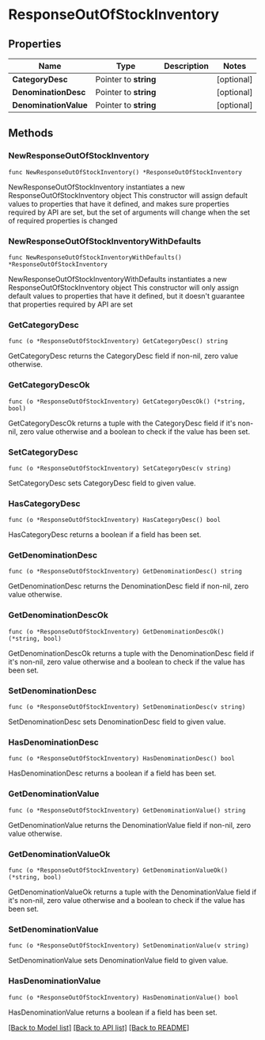 # ResponseOutOfStockInventory

## Properties

Name | Type | Description | Notes
------------ | ------------- | ------------- | -------------
**CategoryDesc** | Pointer to **string** |  | [optional] 
**DenominationDesc** | Pointer to **string** |  | [optional] 
**DenominationValue** | Pointer to **string** |  | [optional] 

## Methods

### NewResponseOutOfStockInventory

`func NewResponseOutOfStockInventory() *ResponseOutOfStockInventory`

NewResponseOutOfStockInventory instantiates a new ResponseOutOfStockInventory object
This constructor will assign default values to properties that have it defined,
and makes sure properties required by API are set, but the set of arguments
will change when the set of required properties is changed

### NewResponseOutOfStockInventoryWithDefaults

`func NewResponseOutOfStockInventoryWithDefaults() *ResponseOutOfStockInventory`

NewResponseOutOfStockInventoryWithDefaults instantiates a new ResponseOutOfStockInventory object
This constructor will only assign default values to properties that have it defined,
but it doesn't guarantee that properties required by API are set

### GetCategoryDesc

`func (o *ResponseOutOfStockInventory) GetCategoryDesc() string`

GetCategoryDesc returns the CategoryDesc field if non-nil, zero value otherwise.

### GetCategoryDescOk

`func (o *ResponseOutOfStockInventory) GetCategoryDescOk() (*string, bool)`

GetCategoryDescOk returns a tuple with the CategoryDesc field if it's non-nil, zero value otherwise
and a boolean to check if the value has been set.

### SetCategoryDesc

`func (o *ResponseOutOfStockInventory) SetCategoryDesc(v string)`

SetCategoryDesc sets CategoryDesc field to given value.

### HasCategoryDesc

`func (o *ResponseOutOfStockInventory) HasCategoryDesc() bool`

HasCategoryDesc returns a boolean if a field has been set.

### GetDenominationDesc

`func (o *ResponseOutOfStockInventory) GetDenominationDesc() string`

GetDenominationDesc returns the DenominationDesc field if non-nil, zero value otherwise.

### GetDenominationDescOk

`func (o *ResponseOutOfStockInventory) GetDenominationDescOk() (*string, bool)`

GetDenominationDescOk returns a tuple with the DenominationDesc field if it's non-nil, zero value otherwise
and a boolean to check if the value has been set.

### SetDenominationDesc

`func (o *ResponseOutOfStockInventory) SetDenominationDesc(v string)`

SetDenominationDesc sets DenominationDesc field to given value.

### HasDenominationDesc

`func (o *ResponseOutOfStockInventory) HasDenominationDesc() bool`

HasDenominationDesc returns a boolean if a field has been set.

### GetDenominationValue

`func (o *ResponseOutOfStockInventory) GetDenominationValue() string`

GetDenominationValue returns the DenominationValue field if non-nil, zero value otherwise.

### GetDenominationValueOk

`func (o *ResponseOutOfStockInventory) GetDenominationValueOk() (*string, bool)`

GetDenominationValueOk returns a tuple with the DenominationValue field if it's non-nil, zero value otherwise
and a boolean to check if the value has been set.

### SetDenominationValue

`func (o *ResponseOutOfStockInventory) SetDenominationValue(v string)`

SetDenominationValue sets DenominationValue field to given value.

### HasDenominationValue

`func (o *ResponseOutOfStockInventory) HasDenominationValue() bool`

HasDenominationValue returns a boolean if a field has been set.


[[Back to Model list]](../README.md#documentation-for-models) [[Back to API list]](../README.md#documentation-for-api-endpoints) [[Back to README]](../README.md)


